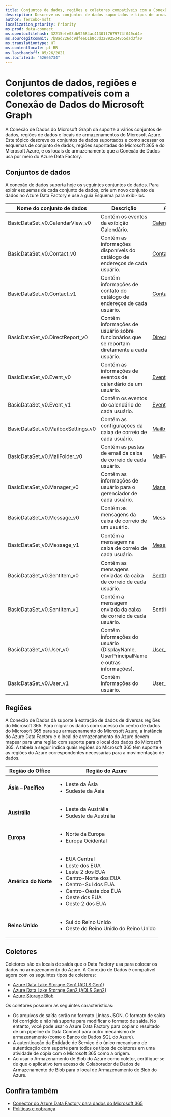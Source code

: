 ```yaml
---
title: Conjuntos de dados, regiões e coletores compatíveis com a Conexão de Dados do Microsoft Graph
description: Descreve os conjuntos de dados suportados e tipos de armazenamento de destino que podem ser usados com a Conexão de Dados do Microsoft Graph.
author: fercobo-msft
localization_priority: Priority
ms.prod: data-connect
ms.openlocfilehash: 32215efe03db92684ac41301f7679774f040cd4e
ms.sourcegitcommit: 7b8ad226dc9dfee61b8c3d32892534855dad3fa0
ms.translationtype: HT
ms.contentlocale: pt-BR
ms.lasthandoff: 05/26/2021
ms.locfileid: "52666734"
---
```

# <a name="datasets-regions-and-sinks-that-microsoft-graph-data-connect-supports"></a>Conjuntos de dados, regiões e coletores compatíveis com a Conexão de Dados do Microsoft Graph

A Conexão de Dados do Microsoft Graph dá suporte a vários conjuntos de dados, regiões de dados e locais de armazenamentos do Microsoft Azure. Este tópico descreve os conjuntos de dados suportados e como acessar os esquemas de conjunto de dados, regiões suportadas do Microsoft 365 e do Microsoft Azure, e os locais de armazenamento que a Conexão de Dados usa por meio do Azure Data Factory.

## <a name="datasets"></a>Conjuntos de dados

A conexão de dados suporta hoje os seguintes conjuntos de dados. Para exibir esquemas de cada conjunto de dados, crie um novo conjunto de dados no Azure Data Factory e use a guia Esquema para exibi-los.

<!-- Fernando's note: Some samples are pending, but Nik will update by 5/20 in the GitHub repo. -->
| Nome do conjunto de dados                       | Descrição                                                                        | Amostra |
| ---------------------------------- | ---------------------------------------------------------------------------------- | ------ |
| BasicDataSet_v0.CalendarView_v0    | Contém os eventos da exibição Calendário.                                        | [CalendarView_v0](https://github.com/microsoftgraph/dataconnect-solutions/blob/main/sampledatasets/BasicDataSet_v0.CalendarView_v0.json) |
| BasicDataSet_v0.Contact_v0         | Contém as informações disponíveis do catálogo de endereços de cada usuário.                  | [Contact_v0](https://github.com/microsoftgraph/dataconnect-solutions/blob/main/sampledatasets/BasicDataSet_v0.Contact_v0.json)       |
| BasicDataSet_v0.Contact_v1         | Contém informações de contato do catálogo de endereços de cada usuário.                        | [Contact_v1](https://github.com/microsoftgraph/dataconnect-solutions/blob/main/sampledatasets/BasicDataSet_v0.Contact_v1.json)       |
| BasicDataSet_v0.DirectReport_v0    | Contém informações de usuário sobre funcionários que se reportam diretamente a cada usuário.   | [DirectReport_v0](https://github.com/microsoftgraph/dataconnect-solutions/blob/main/sampledatasets/BasicDataSet_v0.DirectReport_v0.json)       |
| BasicDataSet_v0.Event_v0           | Contém as informações de eventos de calendário de um usuário.                            | [Event_v0](https://github.com/microsoftgraph/dataconnect-solutions/blob/main/sampledatasets/BasicDataSet_v0.Event_v0.json)       |
| BasicDataSet_v0.Event_v1           | Contém os eventos do calendário de cada usuário.                                       | [Event_v1](https://github.com/microsoftgraph/dataconnect-solutions/blob/main/sampledatasets/BasicDataSet_v0.Event_v1.json)       |
| BasicDataSet_v0.MailboxSettings_v0 | Contém as configurações da caixa de correio de cada usuário.                                        | [MailboxSetting_v0](https://github.com/microsoftgraph/dataconnect-solutions/blob/main/sampledatasets/BasicDataSet_v0.MailboxSettings_v0.json)       |
| BasicDataSet_v0.MailFolder_v0      | Contém as pastas de email da caixa de correio de cada usuário.                                | [MailFolder_v0](https://github.com/microsoftgraph/dataconnect-solutions/blob/main/sampledatasets/BasicDataSet_v0.MailFolder_v0.json)       |
| BasicDataSet_v0.Manager_v0         | Contém as informações de usuário para o gerenciador de cada usuário.                            | [Manager_v0](https://github.com/microsoftgraph/dataconnect-solutions/blob/main/sampledatasets/BasicDataSet_v0.Manager_v0.json)       |
| BasicDataSet_v0.Message_v0         | Contém as mensagens da caixa de correio de um usuário.                                       | [Message_v0](https://github.com/microsoftgraph/dataconnect-solutions/blob/main/sampledatasets/BasicDataSet_v0.Message_v0.json)       |
| BasicDataSet_v0.Message_v1         | Contém a mensagem na caixa de correio de cada usuário.                                       | [Message_v1](https://github.com/microsoftgraph/dataconnect-solutions/blob/main/sampledatasets/BasicDataSet_v0.Message_v1.json)       |
| BasicDataSet_v0.SentItem_v0        | Contém as mensagens enviadas da caixa de correio de cada usuário.                               | [SentItem_v0](https://github.com/microsoftgraph/dataconnect-solutions/blob/main/sampledatasets/BasicDataSet_v0.SentItem_v0.json)       |
| BasicDataSet_v0.SentItem_v1        | Contém a mensagem enviada da caixa de correio de cada usuário.                                | [SentItem_v1](https://github.com/microsoftgraph/dataconnect-solutions/blob/main/sampledatasets/BasicDataSet_v0.SentItem_v1.json)       |
| BasicDataSet_v0.User_v0            | Contém informações do usuário (DisplayName, UserPrincipalName e outras informações). | [User_v0](https://github.com/microsoftgraph/dataconnect-solutions/blob/main/sampledatasets/BasicDataSet_v0.User_v0.json)       |
| BasicDataSet_v0.User_v1            | Contém informações do usuário.                                                         | [User_v1](https://github.com/microsoftgraph/dataconnect-solutions/blob/main/sampledatasets/BasicDataSet_v0.User_v1.json)       |

## <a name="regions"></a>Regiões

A Conexão de Dados dá suporte à extração de dados de diversas regiões do Microsoft 365. Para migrar os dados com sucesso do centro de dados do Microsoft 365 para seu armazenamento do Microsoft Azure, a instância do Azure Data Factory e o local de armazenamento do Azure devem mapear para uma região com suporte para o local dos dados do Microsoft 365. A tabela a seguir indica quais regiões do Microsoft 365 têm suporte e as regiões do Azure correspondentes necessárias para a movimentação de dados.

| Região do Office      | Região do Azure                                                                                                                                                               |
| ------------------ | -------------------------------------------------------------------------------------------------------------------------------------------------------------------------- |
| **Ásia – Pacífico**   | <ul><li>Leste da Ásia</li><li>Sudeste da Ásia</li></ul>                                                                                                                         |
| **Austrália**      | <ul><li>Leste da Austrália</li><li>Sudeste da Austrália</li></ul>                                                                                                               |
| **Europa**         | <ul><li>Norte da Europa</li><li>Europa Ocidental</li></ul>                                                                                                                         |
| **América do Norte**  | <ul><li>EUA Central</li><li>Leste dos EUA</li><li>Leste 2 dos EUA</li><li>Centro-Norte dos EUA</li><li>Centro-Sul dos EUA</li><li>Centro-Oeste dos EUA</li><li>Oeste dos EUA</li><li>Oeste 2 dos EUA</li></ul> |
| **Reino Unido** | <ul><li>Sul do Reino Unido</li><li>Oeste do Reino Unido do Reino Unido</li></ul>                                                                                                                                 |

## <a name="sinks"></a>Coletores

Coletores são os locais de saída que o Data Factory usa para colocar os dados no armazenamento do Azure. A Conexão de Dados é compatível agora com os seguintes tipos de coletores:

- [Azure Data Lake Storage Gen1 (ADLS Gen1)](https://docs.microsoft.com/azure/data-lake-store/data-lake-store-overview)
- [Azure Data Lake Storage Gen2 (ADLS Gen2)](/azure/storage/blobs/data-lake-storage-introduction)
- [Azure Storage Blob](/azure/storage/blobs/storage-blobs-overview)

Os coletores possuem as seguintes características:

- Os arquivos de saída serão no formato Linhas JSON. O formato de saída foi corrigido e não há suporte para modificar o formato de saída. No entanto, você pode usar o Azure Data Factory para copiar o resultado de um pipeline do Data Connect para outro mecanismo de armazenamento (como o Banco de Dados SQL do Azure).
- A autenticação da Entidade de Serviço é o único mecanismo de autenticação com suporte para todos os tipos de coletores em uma atividade de cópia com o Microsoft 365 como a origem.
- Ao usar o Armazenamento de Blob do Azure como coletor, certifique-se de que o aplicativo tem acesso de Colaborador de Dados de Armazenamento de Blob para o local de Armazenamento de Blob do Azure.

## <a name="see-also"></a>Confira também

- [Conector do Azure Data Factory para dados do Microsoft 365](https://docs.microsoft.com/azure/data-factory/connector-office-365)
- [Políticas e cobrança](data-connect-policies.md)
